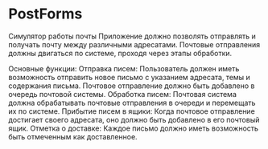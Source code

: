 # PostForms
Симулятор работы почты
Приложение должно позволять отправлять и получать почту между различными адресатами.
Почтовые отправления должны двигаться по системе, проходя через этапы обработки.

Основные функции:
Отправка писем:
Пользователь должен иметь возможность отправить новое письмо с указанием адресата, темы и содержания письма.
Почтовое отправление должно быть добавлено в очередь почтовой системы.
Обработка писем:
Почтовая система должна обрабатывать почтовые отправления в очереди и перемещать их по системе.
Прибытие писем в ящики:
Когда почтовое отправление достигает своего адресата, оно должно быть добавлено в его почтовый ящик.
Отметка о доставке:
Каждое письмо должно иметь возможность быть отмеченным как доставленное.

